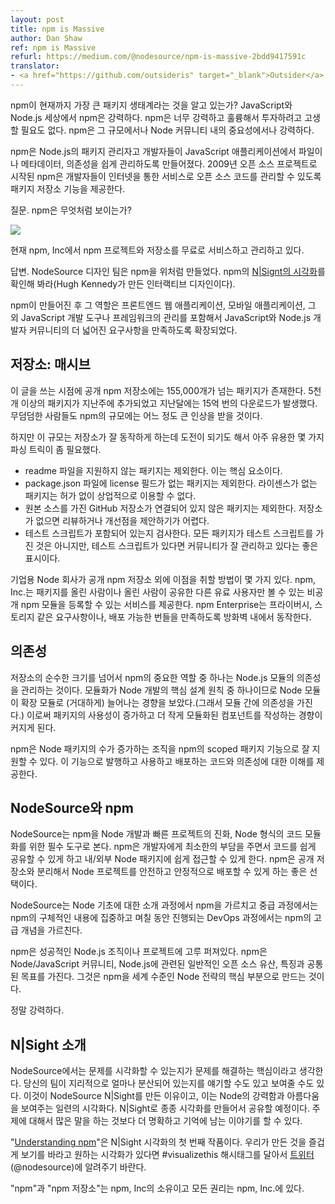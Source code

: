 ```yaml
---
layout: post
title: npm is Massive
author: Dan Shaw
ref: npm is Massive
refurl: https://medium.com/@nodesource/npm-is-massive-2bdd9417591c
translator:
- <a href="https://github.com/outsideris" target="_blank">Outsider</a>
---
```


<!--
Did you know that npm is the largest package ecosystem ever? And in the world of JavaScript and Node.js, npm is Massive. npm is so Massive, so Badass, that we don’t even bother to capitalize it. npm is Massive, both in terms of its scale and its importance to the Node community.
-->
npm이 현재까지 가장 큰 패키지 생태계라는 것을 알고 있는가? JavaScript와 Node.js 세상에서 npm은 강력하다. npm은 너무 강력하고 훌륭해서 투자하려고 고생할 필요도 없다. npm은 그 규모에서나 Node 커뮤니티 내의 중요성에서나 강력하다.

<!--
npm is the default package manager for Node.js. It was initially created to help developers manage files, metadata and dependencies for their JavaScript applications. Born as an open source project in 2009, npm features a package registry that enables developers to manage open source code as a service over the internet.
-->
npm은 Node.js의 패키지 관리자고 개발자들이 JavaScript 애플리케이션에서 파일이나 메타데이터, 의존성을 쉽게 관리하도록 만들어졌다. 2009년 오픈 소스 프로젝트로 시작된 npm은 개발자들이 인터넷을 통한 서비스로 오픈 소스 코드를 관리할 수 있도록 패키지 저장소 기능을 제공한다.

<!--
Q. What does npm look like?
-->
질문. npm은 무엇처럼 보이는가?

![](https://cdn-images-2.medium.com/max/2000/0*uXY889nWAXXpY0kI.)

<!--
Today, the npm project and registry is hosted and managed as a free service by our friends at npm, Inc.
-->
현재 npm, Inc에서 npm 프로젝트와 저장소를 무료로 서비스하고 관리하고 있다.

<!--
A. It looks like this according to the NodeSource design team. Check the new N|Sight visualization of npm (interactive design by Hugh Kennedy).
-->
답변. NodeSource 디자인 팀은 npm을 위처럼 만들었다. npm의 [N|Signt의 시각화](https://unpm.nodesource.com/)를 확인해 봐라(Hugh Kennedy가 만든 인터랙티브 디자인이다).

<!--
Since its creation, the role of npm has expanded to fulfill the broader needs of the JavaScript and Node.js developer community to include management of front-end web applications, mobile applications and other JavaScript development tools and frameworks.
-->
npm이 만들어진 후 그 역할은 프론트엔드 웹 애플리케이션, 모바일 애플리케이션, 그 외 JavaScript 개발 도구나 프레임워크의 관리를 포함해서 JavaScript와 Node.js 개발자 커뮤니티의 더 넓어진 요구사항을 만족하도록 확장되었다.

<!--
## Registry: Massive
-->
## 저장소: 매시브
<!--
As of this writing, there are over 155 thousand packages in the public npm repository. Over 5 thousand were added last week. npm served up 1.5 BILLION downloads last month. Even the most jaded among us have to be a little impressed by this type of scale.
-->
이 글을 쓰는 시점에 공개 npm 저장소에는 155,000개가 넘는 패키지가 존재한다. 5천 개 이상의 패키지가 지난주에 추가되었고 지난달에는 15억 번의 다운로드가 발생했다. 무덤덤한 사람들도 npm의 규모에는 어느 정도 큰 인상을 받을 것이다.

<!--
But the sheer size also brings with it the challenge of working nimbly with the registry. This requires a few parsing tricks that many find useful:
-->
하지만 이 규모는 저장소가 잘 동작하게 하는데 도전이 되기도 해서 아주 유용한 몇 가지 파싱 트릭이 좀 필요했다.

<!--
* Filter out packages without a supporting readme file, they really are an essential element.
* Filter out packages without a license field in the package.json file. Unlicensed packages are unavailable for commercial use without permission.
* Filter out packages without a linked GitHub repository with the original source. Without that, it’s difficult to review or submit improvements.
* Look for accompanying test scripts. Not every package will have one, but it’s a good indicator that it has withstood scrutiny by the community.
-->

* readme 파일을 지원하지 않는 패키지는 제외한다. 이는 핵심 요소이다.
* package.json 파일에 license 필드가 없는 패키지는 제외한다. 라이센스가 없는 패키지는 허가 없이 상업적으로 이용할 수 없다.
* 원본 소스를 가진 GitHub 저장소가 연결되어 있지 않은 패키지는 제외한다. 저장소가 없으면 리뷰하거나 개선점을 제안하기가 어렵다.
* 테스트 스크립트가 포함되어 있는지 검사한다. 모든 패키지가 테스트 스크립트를 가진 것은 아니지만, 테스트 스크립트가 있다면 커뮤니티가 잘 관리하고 있다는 좋은 표시이다.

<!--
There are other options that enterprise Node shops can take advantage of besides the public npm registry. npm, Inc. provides a hosted service for registering private npm modules that are only visible to you or other paid subscribers that you share them with. npm Enterprise runs behind your firewall to help meet compliance needs around privacy and storage, particularly for deployable bundles.
-->
기업용 Node 회사가 공개 npm 저장소 외에 이점을 취할 방법이 몇 가지 있다. npm, Inc.는 패키지를 올린 사람이나 올린 사람이 공유한 다른 유료 사용자만 볼 수 있는 비공개 npm 모듈을 등록할 수 있는 서비스를 제공한다. npm Enterprise는 프라이버시, 스토리지 같은 요구사항이나, 배포 가능한 번들을 만족하도록 방화벽 내에서 동작한다.

<!--
## Dependencies
-->
## 의존성
<!--
Looking beyond the sheer size of the repository, one of the crucial roles of npm is to manage dependencies for Node.js modules. As modularity is one of the core design principles of Node development, we’ve seen that Node modules tend to multiply (Massively) — and by extension, so do the dependencies between modules. This has resulted from both the increasing availability of packages and the increasing popularity of writing smaller, modular components.
-->
저장소의 순수한 크기를 넘어서 npm의 중요한 역할 중 하나는 Node.js 모듈의 의존성을 관리하는 것이다. 모듈화가 Node 개발의 핵심 설계 원칙 중 하나이므로 Node 모듈이 확장 모듈로 (거대하게) 늘어나는 경향을 보았다.(그래서 모듈 간에 의존성을 가진다.) 이로써 패키지의 사용성이 증가하고 더 작게 모듈화된 컴포넌트를 작성하는 경향이 커지게 된다.

<!--
npm can significantly assist an organization as the number of Node packages increases, especially via the use of the npm scoped packages feature. It provides insight into code and dependencies being published, used and deployed throughout.
-->
npm은 Node 패키지의 수가 증가하는 조직을 npm의 scoped 패키지 기능으로 잘 지원할 수 있다. 이 기능으로 발행하고 사용하고 배포하는 코드와 의존성에 대한 이해를 제공한다.

<!--
## NodeSource and npm
-->
## NodeSource와 npm
<!--
NodeSource sees npm as an integral tool for Node development, rapid project evolution, and Node-style code modularization. It enables easy sharing of code with minimal overhead for developers. It provides seamless access to both internal and external Node packages. It provides good options for secure and stable deployment of Node projects, isolated from the public registry.
-->
NodeSource는 npm을 Node 개발과 빠른 프로젝트의 진화, Node 형식의 코드 모듈화를 위한 필수 도구로 본다. npm은 개발자에게 최소한의 부담을 주면서 코드를 쉽게 공유할 수 있게 하고 내/외부 Node 패키지에 쉽게 접근할 수 있게 한다. npm은 공개 저장소와 분리해서 Node 프로젝트를 안전하고 안정적으로 배포할 수 있게 하는 좋은 선택이다.

<!--
NodeSource offers training in npm from an introductory course in Node Fundamentals, to an intermediate course that focuses specifically on npm, to advanced npm concepts in our multi-day DevOps training.
-->
NodeSource는 Node 기초에 대한 소개 과정에서 npm을 가르치고 중급 과정에서는 npm의 구체적인 내용에 집중하고 며칠 동안 진행되는 DevOps 과정에서는 npm의 고급 개념을 가르친다.

<!--
npm pervades any successful Node.js organization or project. Its common mission with the Node and Javascript communities and common open source heritage and ethos with Node.js make it an essential part of a world class Node strategy.
-->
npm은 성공적인 Node.js 조직이나 프로젝트에 고루 퍼져있다. npm은 Node/JavaScript 커뮤니티, Node.js에 관련된 일반적인 오픈 소스 유산, 특징과 공통된 목표를 가진다. 그것은 npm을 세계 수준인 Node 전략의 핵심 부분으로 만드는 것이다.

<!--
Truly Massive.
-->
정말 강력하다.

<!--
## Introducing N|Sight
-->
## N|Sight 소개
<!--
At NodeSource, we think that being able to visualize a problem is key to solving it. You can talk about how geographically distributed your team is, or you can show it. This is why we have created NodeSource N|Sight, a series of visualizations that show off the power and beauty of Node. Through N|Sight, we are going to create and share other visualizations from time to time that can tell a story more clearly and memorably than a thousand words on the subject.
-->
NodeSource에서는 문제를 시각화할 수 있는지가 문제를 해결하는 핵심이라고 생각한다. 당신의 팀이 지리적으로 얼마나 분산되어 있는지를 얘기할 수도 있고 보여줄 수도 있다. 이것이 NodeSource N|Sight를 만든 이유이고, 이는 Node의 강력함과 아름다움을 보여주는 일련의 시각화다. N|Sight로 종종 시각화를 만들어서 공유할 예정이다. 주제에 대해서 많은 말을 하는 것보다 더 명확하고 기억에 남는 이야기를 할 수 있다.

<!--
“Understanding npm” is the first in the series of N|Sight visualizations. We hope you enjoy viewing it as much as we did creating it. If there is something you’d like to see visualized, hit us up on Twitter (@nodesource) with #visualizethis.
-->
"[Understanding npm](http://unpm.nodesource.com/)"은 N|Sight 시각화의 첫 번째 작품이다. 우리가 만든 것을 즐겁게 보기를 바라고 원하는 시각화가 있다면 #visualizethis 해시태그를 달아서 [트위터](https://twitter.com/nodesource)(@nodesource)에 알려주기 바란다.

<!--
“npm” and “The npm Registry” are owned by npm, Inc. All rights reserved.
-->
"npm"과 "npm 저장소"는 npm, Inc의 소유이고 모든 권리는 npm, Inc.에 있다.
